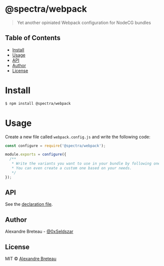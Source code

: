 # @spectra/webpack

> Yet another opiniated Webpack configuration for NodeCG bundles

## Table of Contents

- [Install](#install)
- [Usage](#usage)
- [API](#api)
- [Author](#author)
- [License](#license)

# Install

```bash
$ npm install @spectra/webpack
```

# Usage

Create a new file called `webpack.config.js` and write the following code:

```javascript
const configure = require('@spectra/webpack');

module.exports = configure({
  /**
   * Write the variants you want to use in your bundle by following one of the provided examples.
   * You can even create a custom one based on your needs.
   */
});
```

## API

See the [declaration file](./index.d.ts).

## Author

Alexandre Breteau - [@0xSeldszar](https://twitter.com/0xSeldszar)

## License

MIT © [Alexandre Breteau](https://seldszar.fr)
